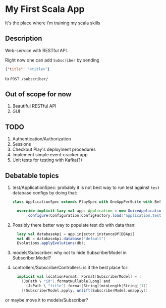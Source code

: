 My First Scala App
==================

It's the place where i'm training my scala skills

Description
-----------

Web-service with RESTful API.

Right now one can add `Subscriber` by sending

```json
{"title": "<title>"}
```

to `POST /subscriber/`

Out of scope for now
--------------------
1. Beautiful RESTful API
2. GUI

TODO
----
1. Authentication/Authorization
2. Sessions
3. Checkout Play's deployment procedures
4. Implement simple event-cracker app
5. Unit tests for testing with Kafka(?)

Debatable topics
----------------
1. test/ApplicationSpec: probably it is not best way to run test against `test` database configs by doing that:
   
   ```scala
   class ApplicationSpec extends PlaySpec with OneAppPerSuite with BeforeAndAfterAll {
   
     override implicit lazy val app: Application = new GuiceApplicationBuilder()
         .configure(Configuration(ConfigFactory.load("application.test.conf"))).build()
   ```
2. Possibly there better way to populate test db with data than:
   
   ```scala
     lazy val databaseApi = app.injector.instanceOf[DBApi]
     val db = databaseApi.database("default")
     Evolutions.applyEvolutions(db);
   ```
3. models/Subscriber: why not to hide SubscriberModel in Subscriber.Model?
4. controllers/SubscriberControllers: is it the best place for:
   
   ```scala
     implicit val locationFormat: Format[SubscriberModel] = (
       (JsPath \ "id").formatNullable[Long] and
         (JsPath \ "title").format[String](minLength[String](1))
       )(SubscriberModel.apply, unlift(SubscriberModel.unapply))
   ```
or maybe move it to models/Subscriber?
